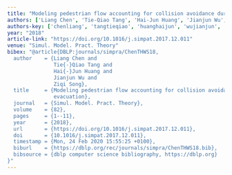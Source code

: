 ```yaml
---
title: "Modeling pedestrian flow accounting for collision avoidance during evacuation"
authors: ['Liang Chen', 'Tie-Qiao Tang', 'Hai-Jun Huang', 'Jianjun Wu', 'Ziqi Song']
authors-key: ['chenliang', 'tangtieqiao', 'huanghaijun', 'wujianjun', 'songziqi']
year: "2018"
article-link: "https://doi.org/10.1016/j.simpat.2017.12.011"
venue: "Simul. Model. Pract. Theory"
bibex: "@article{DBLP:journals/simpra/ChenTHWS18,
  author    = {Liang Chen and
               Tie{-}Qiao Tang and
               Hai{-}Jun Huang and
               Jianjun Wu and
               Ziqi Song},
  title     = {Modeling pedestrian flow accounting for collision avoidance during
               evacuation},
  journal   = {Simul. Model. Pract. Theory},
  volume    = {82},
  pages     = {1--11},
  year      = {2018},
  url       = {https://doi.org/10.1016/j.simpat.2017.12.011},
  doi       = {10.1016/j.simpat.2017.12.011},
  timestamp = {Mon, 24 Feb 2020 15:55:25 +0100},
  biburl    = {https://dblp.org/rec/journals/simpra/ChenTHWS18.bib},
  bibsource = {dblp computer science bibliography, https://dblp.org}
}"
---
```

